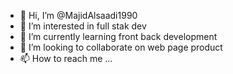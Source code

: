 - 👋 Hi, I’m @MajidAlsaadi1990
- 👀 I’m interested in full stak dev
- 🌱 I’m currently learning front back development
- 💞️ I’m looking to collaborate on web page product 
- 📫 How to reach me ...

<!---
MajidAlsaadi1990/MajidAlsaadi1990 is a ✨ special ✨ repository because its `README.md` (this file) appears on your GitHub profile.
You can click the Preview link to take a look at your changes.
--->
